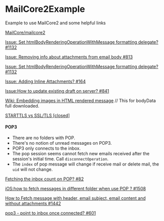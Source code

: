 # MailCore2Example
Example to use MailCore2 and some helpful links

[MailCore/mailcore2](https://github.com/MailCore/mailcore2)

[Issue: Set htmlBodyRenderingOperationWithMessage formatting delegate? #1132](https://github.com/MailCore/mailcore2/issues/1132)

[Issue: Removing info about attachments from email body #813](https://github.com/MailCore/mailcore2/issues/813)

[Issue: Set htmlBodyRenderingOperationWithMessage formatting delegate? #1132](https://github.com/MailCore/mailcore2/issues/1132)

[Issue: Adding Inline Attachments? #164](https://github.com/MailCore/mailcore2/issues/164)

[Issue:How to update existing draft on server? #841](https://github.com/MailCore/mailcore2/issues/841)

[Wiki: Embedding images in HTML rendered message](https://github.com/MailCore/mailcore2/wiki/Embedding-images-in-HTML-rendered-message) // This for bodyData full downloaded.

[STARTTLS vs SSL/TLS [closed]](http://stackoverflow.com/questions/5540374/starttls-vs-ssl-tls)


#### POP3

- There are no folders with POP.
- There's no notion of unread messages on POP3.
- POP3 only connects to the inbox.
- The pop session seems cannot fetch new emails received after the session's initial time. Call `disconnectOperation`.
- The `index` of pop message will change if receive mail or delete mail, the `uid` will not change.

[Fetching the inbox count on POP? #82](https://github.com/MailCore/mailcore2/issues/82)

[iOS:how to fetch messages in different folder when use POP ? #1508](https://github.com/MailCore/mailcore2/issues/1508)

[How to Fetch message with header, email subject, email content and without attachments #1442](https://github.com/MailCore/mailcore2/issues/1442)

[pop3 - point to inbox once connected? #601](https://github.com/MailCore/mailcore2/issues/601)
